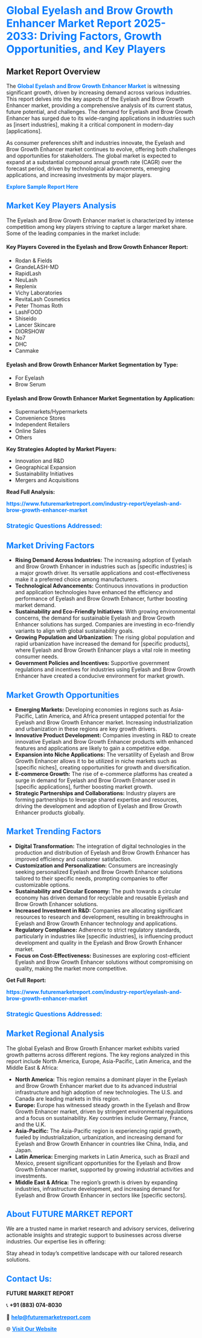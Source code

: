 <h1 style="color: #007BFF;">Global Eyelash and Brow Growth Enhancer Market Report 2025-2033: Driving Factors, Growth Opportunities, and Key Players</h1>

<section id="overview">
<h2>Market Report Overview</h2>
<p>The <a href="https://www.futuremarketreport.com/industry-report/eyelash-and-brow-growth-enhancer-market" style="color: #007BFF; text-decoration: none;"><strong>Global Eyelash and Brow Growth Enhancer Market</strong></a> is witnessing significant growth, driven by increasing demand across various industries. This report delves into the key aspects of the Eyelash and Brow Growth Enhancer market, providing a comprehensive analysis of its current status, future potential, and challenges. The demand for Eyelash and Brow Growth Enhancer has surged due to its wide-ranging applications in industries such as [insert industries], making it a critical component in modern-day [applications].</p>
<p>As consumer preferences shift and industries innovate, the Eyelash and Brow Growth Enhancer market continues to evolve, offering both challenges and opportunities for stakeholders. The global market is expected to expand at a substantial compound annual growth rate (CAGR) over the forecast period, driven by technological advancements, emerging applications, and increasing investments by major players.</p>
</section>

<section id="overview">
<p><a href="https://www.futuremarketreport.com/request-sample/reportId=62755" style="color: #007BFF; text-decoration: none;"><strong>Explore Sample Report Here</strong></a></p>
</section>

<section id="key-players">
<h2 style="color: #007BFF;">Market Key Players Analysis</h2>
<p>The Eyelash and Brow Growth Enhancer market is characterized by intense competition among key players striving to capture a larger market share. Some of the leading companies in the market include:</p>
<h4>Key Players Covered in the Eyelash and Brow Growth Enhancer Report:</h4>
<ul><li>Rodan &amp; Fields</li><li>GrandeLASH-MD</li><li>RapidLash</li><li>NeuLash</li><li>Replenix</li><li>Vichy Laboratories</li><li>RevitaLash Cosmetics</li><li>Peter Thomas Roth</li><li>LashFOOD</li><li>Shiseido</li><li>Lancer Skincare</li><li>DIORSHOW</li><li>No7</li><li>DHC</li><li>Canmake</li></ul>
<h4>Eyelash and Brow Growth Enhancer Market Segmentation by Type:</h4>
<ul><li>For Eyelash</li><li>Brow Serum</li></ul>

<h4>Eyelash and Brow Growth Enhancer Market Segmentation by Application:</h4>
<ul><li>Supermarkets/Hypermarkets</li><li>Convenience Stores</li><li>Independent Retailers</li><li>Online Sales</li><li>Others</li></ul>
<p><strong>Key Strategies Adopted by Market Players:</strong></p>
<ul>
<li>Innovation and R&D</li>
<li>Geographical Expansion</li>
<li>Sustainability Initiatives</li>
<li>Mergers and Acquisitions</li>
</ul>
</section>

<section>
<p><strong>Read Full Analysis: </strong></p><a href="https://www.futuremarketreport.com/industry-report/eyelash-and-brow-growth-enhancer-market" style="color: #007BFF; text-decoration: none;"><strong>https://www.futuremarketreport.com/industry-report/eyelash-and-brow-growth-enhancer-market</strong></a>
<h3 style="color: #007BFF;">Strategic Questions Addressed:</h3>
</section>

<section id="driving-factors">
<h2 style="color: #007BFF;">Market Driving Factors</h2>
<ul>
<li><strong>Rising Demand Across Industries:</strong> The increasing adoption of Eyelash and Brow Growth Enhancer in industries such as [specific industries] is a major growth driver. Its versatile applications and cost-effectiveness make it a preferred choice among manufacturers.</li>
<li><strong>Technological Advancements:</strong> Continuous innovations in production and application technologies have enhanced the efficiency and performance of Eyelash and Brow Growth Enhancer, further boosting market demand.</li>
<li><strong>Sustainability and Eco-Friendly Initiatives:</strong> With growing environmental concerns, the demand for sustainable Eyelash and Brow Growth Enhancer solutions has surged. Companies are investing in eco-friendly variants to align with global sustainability goals.</li>
<li><strong>Growing Population and Urbanization:</strong> The rising global population and rapid urbanization have increased the demand for [specific products], where Eyelash and Brow Growth Enhancer plays a vital role in meeting consumer needs.</li>
<li><strong>Government Policies and Incentives:</strong> Supportive government regulations and incentives for industries using Eyelash and Brow Growth Enhancer have created a conducive environment for market growth.</li>
</ul>
</section>

<section id="growth-opportunities">
<h2 style="color: #007BFF;">Market Growth Opportunities</h2>
<ul>
<li><strong>Emerging Markets:</strong> Developing economies in regions such as Asia-Pacific, Latin America, and Africa present untapped potential for the Eyelash and Brow Growth Enhancer market. Increasing industrialization and urbanization in these regions are key growth drivers.</li>
<li><strong>Innovative Product Development:</strong> Companies investing in R&D to create innovative Eyelash and Brow Growth Enhancer products with enhanced features and applications are likely to gain a competitive edge.</li>
<li><strong>Expansion into Niche Applications:</strong> The versatility of Eyelash and Brow Growth Enhancer allows it to be utilized in niche markets such as [specific niches], creating opportunities for growth and diversification.</li>
<li><strong>E-commerce Growth:</strong> The rise of e-commerce platforms has created a surge in demand for Eyelash and Brow Growth Enhancer used in [specific applications], further boosting market growth.</li>
<li><strong>Strategic Partnerships and Collaborations:</strong> Industry players are forming partnerships to leverage shared expertise and resources, driving the development and adoption of Eyelash and Brow Growth Enhancer products globally.</li>
</ul>
</section>

<section id="trending-factors">
<h2 style="color: #007BFF;">Market Trending Factors</h2>
<ul>
<li><strong>Digital Transformation:</strong> The integration of digital technologies in the production and distribution of Eyelash and Brow Growth Enhancer has improved efficiency and customer satisfaction.</li>
<li><strong>Customization and Personalization:</strong> Consumers are increasingly seeking personalized Eyelash and Brow Growth Enhancer solutions tailored to their specific needs, prompting companies to offer customizable options.</li>
<li><strong>Sustainability and Circular Economy:</strong> The push towards a circular economy has driven demand for recyclable and reusable Eyelash and Brow Growth Enhancer solutions.</li>
<li><strong>Increased Investment in R&D:</strong> Companies are allocating significant resources to research and development, resulting in breakthroughs in Eyelash and Brow Growth Enhancer technology and applications.</li>
<li><strong>Regulatory Compliance:</strong> Adherence to strict regulatory standards, particularly in industries like [specific industries], is influencing product development and quality in the Eyelash and Brow Growth Enhancer market.</li>
<li><strong>Focus on Cost-Effectiveness:</strong> Businesses are exploring cost-efficient Eyelash and Brow Growth Enhancer solutions without compromising on quality, making the market more competitive.</li>
</ul>
</section>

<section>
<p><strong>Get Full Report: </strong></p><a href="https://www.futuremarketreport.com/industry-report/eyelash-and-brow-growth-enhancer-market" style="color: #007BFF; text-decoration: none;"><strong>https://www.futuremarketreport.com/industry-report/eyelash-and-brow-growth-enhancer-market</strong></a>
<h3 style="color: #007BFF;">Strategic Questions Addressed:</h3>
</section>


<section id="regional-analysis">
<h2 style="color: #007BFF;">Market Regional Analysis</h2>
<p>The global Eyelash and Brow Growth Enhancer market exhibits varied growth patterns across different regions. The key regions analyzed in this report include North America, Europe, Asia-Pacific, Latin America, and the Middle East & Africa:</p>
<ul>
<li><strong>North America:</strong> This region remains a dominant player in the Eyelash and Brow Growth Enhancer market due to its advanced industrial infrastructure and high adoption of new technologies. The U.S. and Canada are leading markets in this region.</li>
<li><strong>Europe:</strong> Europe has witnessed steady growth in the Eyelash and Brow Growth Enhancer market, driven by stringent environmental regulations and a focus on sustainability. Key countries include Germany, France, and the U.K.</li>
<li><strong>Asia-Pacific:</strong> The Asia-Pacific region is experiencing rapid growth, fueled by industrialization, urbanization, and increasing demand for Eyelash and Brow Growth Enhancer in countries like China, India, and Japan.</li>
<li><strong>Latin America:</strong> Emerging markets in Latin America, such as Brazil and Mexico, present significant opportunities for the Eyelash and Brow Growth Enhancer market, supported by growing industrial activities and investments.</li>
<li><strong>Middle East & Africa:</strong> The region’s growth is driven by expanding industries, infrastructure development, and increasing demand for Eyelash and Brow Growth Enhancer in sectors like [specific sectors].</li>
</ul>
</section>

<footer>
<h2 style="color: #007BFF;">About FUTURE MARKET REPORT</h2>
<p>We are a trusted name in market research and advisory services, delivering actionable insights and strategic support to businesses across diverse industries. Our expertise lies in offering:</p>

<p>Stay ahead in today’s competitive landscape with our tailored research solutions.</p>

<h2 style="color: #007BFF;">Contact Us:</h2>
<p><strong>FUTURE MARKET REPORT</strong></p>
<p>📞 <strong>+91 (883) 074-8030</strong></p>
<p>📧 <strong><a href="mailto:help@futuremarketreport.com" style="color: #007BFF;">help@futuremarketreport.com</a></strong></p>
<p>🌐 <strong><a href="https://www.futuremarketreport.com/" style="color: #007BFF;">Visit Our Website</a></strong></p>
</footer>